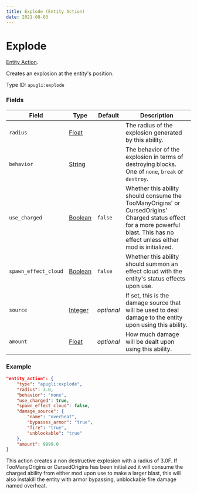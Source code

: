 ```yaml
---
title: Explode (Entity Action)
date: 2021-08-03
---
```


# Explode

[Entity Action](../entity_actions.md).

Creates an explosion at the entity's position.

Type ID: `apugli:explode`

### Fields

Field  | Type | Default | Description
-------|------|---------|-------------
`radius` | [Float](https://origins.readthedocs.io/en/latest/data_types/float/) |  | The radius of the explosion generated by this ability.
`behavior` | [String](https://origins.readthedocs.io/en/latest/data_types/string/) | | The behavior of the explosion in terms of destroying blocks. One of `none`, `break` or `destroy`.
`use_charged` | [Boolean](https://origins.readthedocs.io/en/latest/data_types/boolean/) | `false` | Whether this ability should consume the TooManyOrigins' or CursedOrigins' Charged status effect for a more powerful blast. This has no effect unless either mod is initialized.
`spawn_effect_cloud` | [Boolean](https://origins.readthedocs.io/en/latest/data_types/boolean/) | `false` | Whether this ability should summon an effect cloud with the entity's status effects upon use.
`source` | [Integer](https://origins.readthedocs.io/en/latest/data_types/integer/) | *optional* | If set, this is the damage source that will be used to deal damage to the entity upon using this ability.
`amount` | [Float](https://origins.readthedocs.io/en/latest/data_types/float/) | *optional*| How much damage will be dealt upon using this ability.


### Example
```json
"entity_action": {
    "type": "apugli:explode",
    "radius": 3.0,
    "behavior": "none",
    "use_charged": true,
    "spawn_effect_cloud": false,
    "damage_source": {
        "name": "overheat",
        "bypasses_armor": "true",
        "fire": "true",
        "unblockable": "true"
    },
    "amount": 9999.0
}
```
This action creates a non destructive explosion with a radius of 3.0F. If TooManyOrigins or CursedOrigins has been initialized it will consume the charged ability from either mod upon use to make a larger blast, this will also instakill the entity with armor bypassing, unblockable fire damage named overheat.